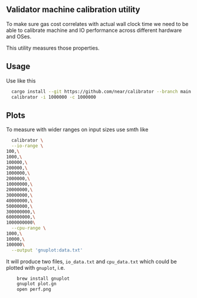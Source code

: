
## Validator machine calibration utility

To make sure gas cost correlates with actual wall clock time we need to be able to calibrate machine and IO performance
across different hardware and OSes.

This utility measures those properties.

## Usage

Use like this

```bash
  cargo install --git https://github.com/near/calibrator --branch main
  calibrator -i 1000000 -c 1000000
```

## Plots

To measure with wider ranges on input sizes use smth like
```bash
  calibrator \
  --io-range \
100,\
1000,\
100000,\
200000,\
1000000,\
2000000,\
10000000,\
20000000,\
30000000,\
40000000,\
50000000,\
300000000,\
600000000,\
1000000000\
  --cpu-range \
1000,\
10000,\
100000\
  --output 'gnuplot:data.txt'
```

It will produce two files, `io_data.txt` and `cpu_data.txt` which could be plotted with `gnuplot`, i.e.

```bash
    brew install gnuplot
    gnuplot plot.gn
    open perf.png
```

